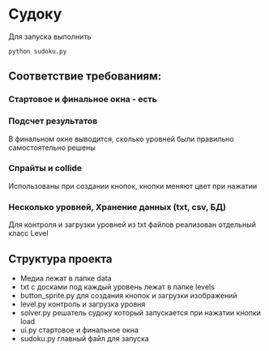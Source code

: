 # Судоку

Для запуска выполнить
```
python sudoku.py
```

## Соответствие требованиям:
### Стартовое и финальное окна - есть

### Подсчет результатов

В финальном окне выводится, сколько уровней были правильно самостоятельно решены

### Спрайты и collide

Использованы при создании кнопок, кнопки меняют цвет при нажатии

### Несколько уровней, Хранение данных (txt, csv, БД)

Для контроля и загрузки уровней из txt файлов реализован отдельный класс Level

## Структура проекта

- Медиа лежат в папке data
- txt с досками под каждый уровень лежат в папке levels
- button_sprite.py для создания кнопок и загрузки изображений
- level.py контроль и загрузка уровня
- solver.py решатель судоку который запускается при нажатии кнопки load
- ui.py стартовое и финальное окна
- sudoku.py главный файл для запуска


